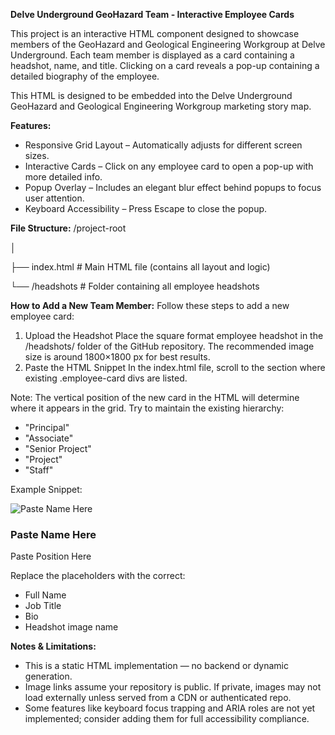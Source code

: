 **Delve Underground GeoHazard Team - Interactive Employee Cards**

This project is an interactive HTML component designed to showcase members of the GeoHazard and Geological Engineering Workgroup at Delve Underground. Each team member is displayed as a card containing a headshot, name, and title. Clicking on a card reveals a pop-up containing a detailed biography of the employee.

This HTML is designed to be embedded into the Delve Underground GeoHazard and Geological Engineering Workgroup marketing story map.

**Features:**
- Responsive Grid Layout – Automatically adjusts for different screen sizes.
- Interactive Cards – Click on any employee card to open a pop-up with more detailed info.
- Popup Overlay – Includes an elegant blur effect behind popups to focus user attention.
- Keyboard Accessibility – Press Escape to close the popup.

**File Structure:**
/project-root

│

├── index.html     # Main HTML file (contains all layout and logic)

└── /headshots     # Folder containing all employee headshots

**How to Add a New Team Member:**
Follow these steps to add a new employee card:
1. Upload the Headshot
Place the square format employee headshot in the /headshots/ folder of the GitHub repository.
The recommended image size is around 1800×1800 px for best results.
2. Paste the HTML Snippet
In the index.html file, scroll to the <body> section where existing .employee-card divs are listed.

Note: The vertical position of the new card in the HTML will determine where it appears in the grid. Try to maintain the existing hierarchy:
- "Principal"
- "Associate"
- "Senior Project"
- "Project"
- "Staff"

Example Snippet:
<div class="employee-card" onclick="openPopup('Paste Name Here', 'Paste Employee Bio Here')">
    <img src="https://raw.githubusercontent.com/Delveuser/geohazard_group_members/main/headshots/headshot_image_name.jpg" alt="Paste Name Here">
    <h3>Paste Name Here</h3>
    <p>Paste Position Here</p>
</div>

Replace the placeholders with the correct:
- Full Name
- Job Title
- Bio
- Headshot image name

**Notes & Limitations:**
- This is a static HTML implementation — no backend or dynamic generation.
- Image links assume your repository is public. If private, images may not load externally unless served from a CDN or authenticated repo.
- Some features like keyboard focus trapping and ARIA roles are not yet implemented; consider adding them for full accessibility compliance.
